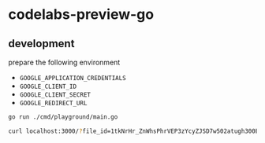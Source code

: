 # codelabs-preview-go

## development

prepare the following environment 
- `GOOGLE_APPLICATION_CREDENTIALS`
- `GOOGLE_CLIENT_ID`
- `GOOGLE_CLIENT_SECRET`
- `GOOGLE_REDIRECT_URL`

```bash
go run ./cmd/playground/main.go
```

```bash
curl localhost:3000/?file_id=1tkNrHr_ZnWhsPhrVEP3zYcyZJSD7w502atugh300EEA
```
